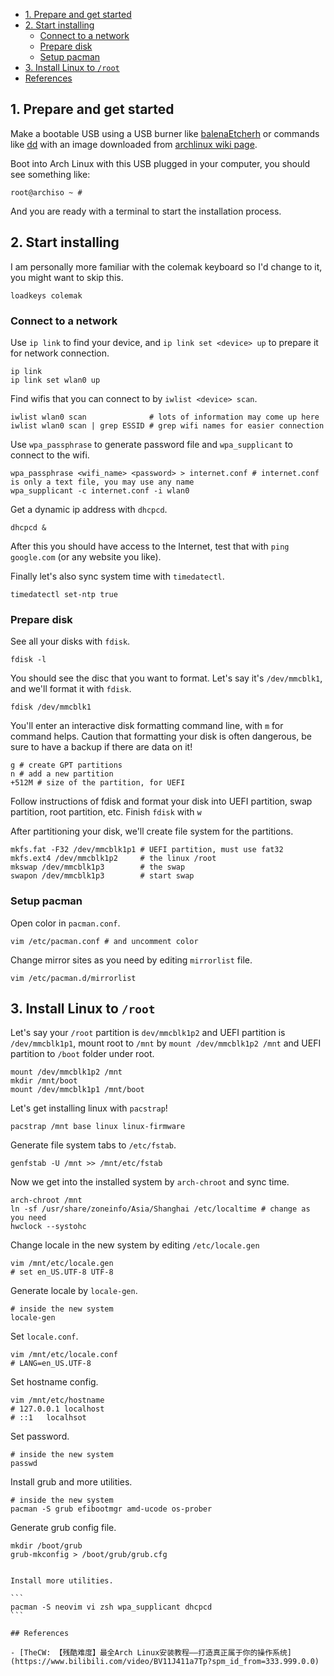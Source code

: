 
<!-- vim-markdown-toc GFM -->

* [1. Prepare and get started](#1-prepare-and-get-started)
* [2. Start installing](#2-start-installing)
    * [Connect to a network](#connect-to-a-network)
    * [Prepare disk](#prepare-disk)
    * [Setup pacman](#setup-pacman)
* [3. Install Linux to `/root`](#3-install-linux-to-root)
* [References](#references)

<!-- vim-markdown-toc -->


## 1. Prepare and get started

Make a bootable USB using a USB burner like [balenaEtcherh](https://www.balena.io/etcher/) or commands like [dd](https://www.wikiwand.com/en/Dd_(Unix)) with an image downloaded from [archlinux wiki page](https://archlinux.org/download/).

Boot into Arch Linux with this USB plugged in your computer, you should see something like:

```
root@archiso ~ # 
```

And you are ready with a terminal to start the installation process.

## 2. Start installing

I am personally more familiar with the colemak keyboard so I'd change to it, you might want to skip this.

```
loadkeys colemak
```

### Connect to a network

Use `ip link` to find your device, and `ip link set <device> up` to prepare it for network connection.

```
ip link
ip link set wlan0 up
```
Find wifis that you can connect to by `iwlist <device> scan`.

```
iwlist wlan0 scan              # lots of information may come up here
iwlist wlan0 scan | grep ESSID # grep wifi names for easier connection
```

Use `wpa_passphrase` to generate password file and `wpa_supplicant` to connect to the wifi.

```
wpa_passphrase <wifi_name> <password> > internet.conf # internet.conf is only a text file, you may use any name
wpa_supplicant -c internet.conf -i wlan0 
```

Get a dynamic ip address with `dhcpcd`.

```
dhcpcd &
```

After this you should have access to the Internet, test that with `ping google.com` (or any website you like). 

Finally let's also sync system time with `timedatectl`.

```
timedatectl set-ntp true
```

### Prepare disk

See all your disks with `fdisk`.

```
fdisk -l
```

You should see the disc that you want to format. Let's say it's `/dev/mmcblk1`, and we'll format it with `fdisk`.

```
fdisk /dev/mmcblk1
```

You'll enter an interactive disk formatting command line, with `m` for command helps. Caution that formatting your disk is often dangerous, be sure to have a backup if there are data on it! 

```
g # create GPT partitions
n # add a new partition
+512M # size of the partition, for UEFI
```

Follow instructions of fdisk and format your disk into UEFI partition, swap partition, root partition, etc. Finish `fdisk` with `w`

After partitioning your disk, we'll create file system for the partitions.

```
mkfs.fat -F32 /dev/mmcblk1p1 # UEFI partition, must use fat32
mkfs.ext4 /dev/mmcblk1p2     # the linux /root
mkswap /dev/mmcblk1p3        # the swap
swapon /dev/mmcblk1p3        # start swap
```

### Setup pacman

Open color in `pacman.conf`.

```
vim /etc/pacman.conf # and uncomment color
```

Change mirror sites as you need by editing `mirrorlist` file.

```
vim /etc/pacman.d/mirrorlist
```

## 3. Install Linux to `/root`

Let's say your `/root` partition is `dev/mmcblk1p2` and UEFI partition is `/dev/mmcblk1p1`, mount root to `/mnt` by `mount /dev/mmcblk1p2 /mnt` and UEFI partition to `/boot` folder under root.

```
mount /dev/mmcblk1p2 /mnt
mkdir /mnt/boot
mount /dev/mmcblk1p1 /mnt/boot
```

Let's get installing linux with `pacstrap`!

```
pacstrap /mnt base linux linux-firmware
```

Generate file system tabs to `/etc/fstab`.

```
genfstab -U /mnt >> /mnt/etc/fstab
```

Now we get into the installed system by `arch-chroot` and sync time.

```
arch-chroot /mnt
ln -sf /usr/share/zoneinfo/Asia/Shanghai /etc/localtime # change as you need
hwclock --systohc
```

Change locale in the new system by editing `/etc/locale.gen`

```
vim /mnt/etc/locale.gen
# set en_US.UTF-8 UTF-8
```

Generate locale by `locale-gen`.

```
# inside the new system
locale-gen
```

Set `locale.conf`.

```
vim /mnt/etc/locale.conf
# LANG=en_US.UTF-8
```

Set hostname config.

```
vim /mnt/etc/hostname
# 127.0.0.1 localhost
# ::1   localhsot
```

Set password.

```
# inside the new system
passwd
```

Install grub and more utilities.

```
# inside the new system
pacman -S grub efibootmgr amd-ucode os-prober
```

Generate grub config file.

```
mkdir /boot/grub
grub-mkconfig > /boot/grub/grub.cfg
```

``````

Install more utilities.

```
pacman -S neovim vi zsh wpa_supplicant dhcpcd
```

## References

- [TheCW: 【残酷难度】最全Arch Linux安装教程——打造真正属于你的操作系统](https://www.bilibili.com/video/BV11J411a7Tp?spm_id_from=333.999.0.0)


